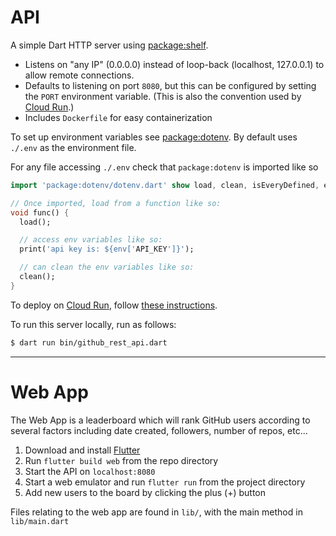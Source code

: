 # API

A simple Dart HTTP server using [package:shelf](https://pub.dev/packages/shelf).

- Listens on "any IP" (0.0.0.0) instead of loop-back (localhost, 127.0.0.1) to allow remote connections.
- Defaults to listening on port `8080`, but this can be configured by setting the `PORT` environment variable. (This is
  also the convention used by
  [Cloud Run](https://cloud.google.com/run).)
- Includes `Dockerfile` for easy containerization

To set up environment variables see [package:dotenv](https://pub.dev/packages/dotenv). By default uses `./.env` as the
environment file.

For any file accessing `./.env` check that `package:dotenv` is imported like so

```dart
import 'package:dotenv/dotenv.dart' show load, clean, isEveryDefined, env;

// Once imported, load from a function like so:
void func() {
  load();

  // access env variables like so:
  print('api key is: ${env['API_KEY']}');

  // can clean the env variables like so:
  clean();
}
```

To deploy on [Cloud Run](https://cloud.google.com/run), follow
[these instructions](https://cloud.google.com/run/docs/quickstarts/build-and-deploy/other).

To run this server locally, run as follows:

```bash
$ dart run bin/github_rest_api.dart
```

-------

# Web App

The Web App is a leaderboard which will rank GitHub users according to several factors including date created,
followers, number of repos, etc...

1. Download and install [Flutter]("https://flutter.dev")
2. Run `flutter build web` from the repo directory
3. Start the API on `localhost:8080`
4. Start a web emulator and run `flutter run` from the project directory
5. Add new users to the board by clicking the plus (+) button

Files relating to the web app are found in `lib/`, with the main method in `lib/main.dart`
